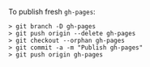 To publish fresh `gh-pages`:
```
> git branch -D gh-pages
> git push origin --delete gh-pages
> git checkout --orphan gh-pages
> git commit -a -m "Publish gh-pages"
> git push origin gh-pages
```
